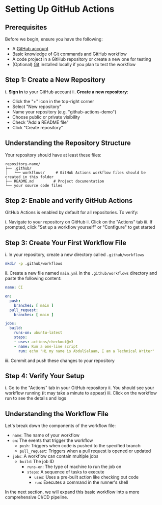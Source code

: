 # Setting Up GitHub Actions

## Prerequisites

Before we begin, ensure you have the following:

- A [GitHub account](https://github.com/signup)
- Basic knowledge of Git commands and GitHub workflow
- A code project in a GitHub repository or create a new one for testing
- (Optional) [Git](https://git-scm.com/downloads) installed locally if you plan to test the workflow

## Step 1: Create a New Repository

i. **Sign in** to your GitHub account
ii. **Create a new repository**:
   - Click the "+" icon in the top-right corner
   - Select "New repository"
   - Name your repository (e.g. "github-actions-demo")
   - Choose public or private visibility
   - Check "Add a README file"
   - Click "Create repository"

## Understanding the Repository Structure

Your repository should have at least these files:

```
repository-name/
├── .github/
│   └── workflows/     # GitHub Actions workflow files should be created in this folder 
├── README.md         # Project documentation
└── your source code files
```

## Step 2: Enable and verify GitHub Actions

GitHub Actions is enabled by default for all repositories. To verify:

i. Navigate to your repository on GitHub
ii. Click on the "Actions" tab
iii. If prompted, click "Set up a workflow yourself" or "Configure" to get started

## Step 3: Create Your First Workflow File

i. In your repository, create a new directory called `.github/workflows`
   ```bash
   mkdir -p .github/workflows
   ```
   
ii. Create a new file named `main.yml` in the `.github/workflows` directory and paste the following content:
   ```yaml
   name: CI

   on:
     push:
       branches: [ main ]
     pull_request:
       branches: [ main ]

   jobs:
     build:
       runs-on: ubuntu-latest
       steps:
       - uses: actions/checkout@v3
       - name: Run a one-line script
         run: echo "Hi my name is AbdulSalaam, I am a Technical Writer"
   ```

iii. Commit and push these changes to your repository

## Step 4: Verify Your Setup

i. Go to the "Actions" tab in your GitHub repository
ii. You should see your workflow running (it may take a minute to appear)
iii. Click on the workflow run to see the details and logs

## Understanding the Workflow File

Let's break down the components of the workflow file:

- `name`: The name of your workflow 
- `on`: The events that trigger the workflow
  - `push`: Triggers when code is pushed to the specified branch
  - `pull_request`: Triggers when a pull request is opened or updated
- `jobs`: A workflow can contain multiple jobs
  - `build`: The job ID 
    - `runs-on`: The type of machine to run the job on
    - `steps`: A sequence of tasks to execute
      - `uses`: Uses a pre-built action like checking out code
      - `run`: Executes a command in the runner's shell

In the next section, we will expand this basic workflow into a more comprehensive CI/CD pipeline.
